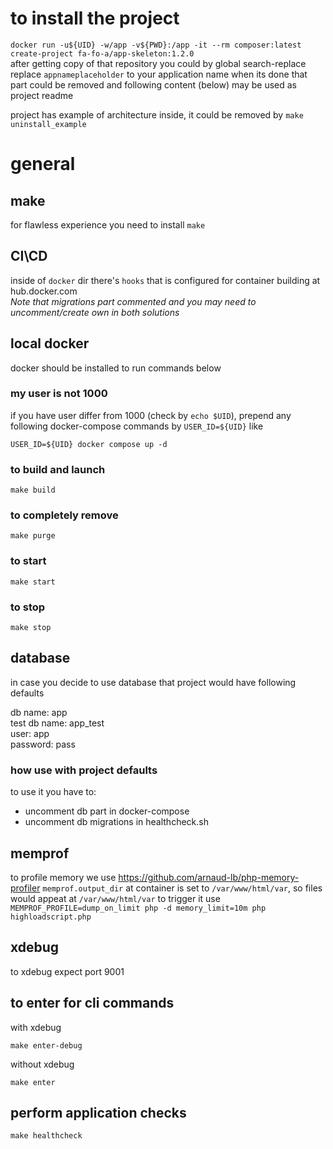 # to install the project
`docker run -u${UID} -w/app -v${PWD}:/app -it --rm composer:latest create-project fa-fo-a/app-skeleton:1.2.0`<br>
after getting copy of that repository you could by global search-replace replace `appnameplaceholder` to your application name
when its done that part could be removed and following content (below) may be used as project readme

project has example of architecture inside, it could be removed by `make uninstall_example`

# general

## make
for flawless experience you need to install `make`

## CI\CD
inside of `docker` dir there's `hooks` that is configured for container building at hub.docker.com<br>
_Note that migrations part commented and you may need to uncomment/create own in both solutions_

## local docker
docker should be installed to run commands below

### my user is not 1000
if you have user differ from 1000 (check by `echo $UID`), prepend any following docker-compose commands by `USER_ID=${UID}`
like
```
USER_ID=${UID} docker compose up -d
```

### to build and launch
```
make build
```

### to completely remove
```
make purge
```

### to start
```
make start
```
### to stop
```
make stop
```

## database
in case you decide to use database that project would have following defaults

db name: app<br>
test db name: app_test<br>
user: app<br>
password: pass<br>

### how use with project defaults
to use it you have to:
- uncomment db part in docker-compose
- uncomment db migrations in healthcheck.sh

## memprof
to profile memory we use https://github.com/arnaud-lb/php-memory-profiler
`memprof.output_dir` at container is set to `/var/www/html/var`, so files would appeat at `/var/www/html/var`
to trigger it use `MEMPROF_PROFILE=dump_on_limit php -d memory_limit=10m php highloadscript.php`

## xdebug
to xdebug expect port 9001

## to enter for cli commands
with xdebug
```
make enter-debug
```

without xdebug
```
make enter
```

## perform application checks
```
make healthcheck
```
